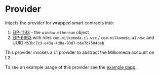 # Provider

Injects the provider for wrapped smart contracts into:
1. [EIP-1193](https://eips.ethereum.org/EIPS/eip-1193) - the `window.ethereum` object
2. [EIP-6963](https://eips.ethereum.org/EIPS/eip-6963) with rdns `com.milkomeda.c1.wsc` / `com.milkomeda.a1.wsc` and UUID `d53bc7c3-e43a-4d0a-83d7-b6e7b7504beb`

This provider invokes a L1 provider to abstract the Milkomeda account on L2.

To see an example usage of this provider see the [example dapp](../dapp-example/).
